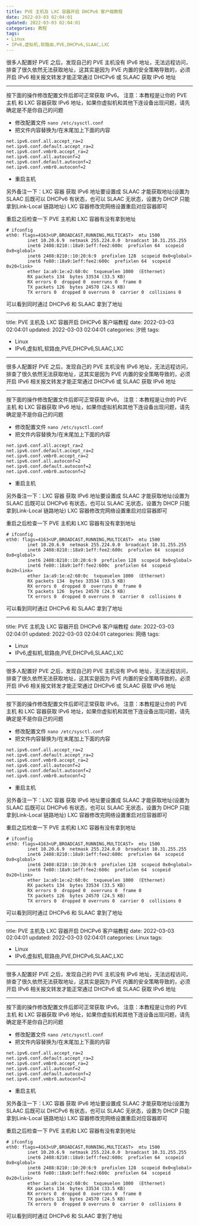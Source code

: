 ```yaml
---
title: PVE 主机及 LXC 容器开启 DHCPv6 客户端教程
date: 2022-03-03 02:04:01
updated: 2022-03-03 02:04:01
categories: 教程
tags:
- Linux
- IPv6,虚拟机,软路由,PVE,DHCPv6,SLAAC,LXC
---
```

很多人配置好 PVE 之后，发现自己的 PVE 主机没有 IPv6 地址，无法远程访问，排查了很久依然无法获取地址，这其实是因为 PVE 内置的安全策略导致的，必须开启 IPv6 相关报文转发才能正常通过 DHCPv6 或 SLAAC 获取 IPv6 地址

---

按下面的操作修改配置文件后即可正常获取 IPv6。
注意：本教程是让你的 PVE 主机 和 LXC 容器获取 IPv6 地址，如果你虚拟机和其他下连设备出现问题，请先确定是不是你自己的问题

- 修改配置文件 `nano /etc/sysctl.conf`
- 把文件内容替换为/在末尾加上下面的内容

```
net.ipv6.conf.all.accept_ra=2
net.ipv6.conf.default.accept_ra=2
net.ipv6.conf.vmbr0.accept_ra=2
net.ipv6.conf.all.autoconf=2
net.ipv6.conf.default.autoconf=2
net.ipv6.conf.vmbr0.autoconf=2
```

- 重启主机

另外备注一下：LXC 容器 获取 IPv6 地址要设置成 SLAAC 才能获取地址(设置为 SLAAC 后既可以 DHCPv6 有状态，也可以 SLAAC 无状态，设置为 DHCP 只能拿到Link-Local 链路地址)
LXC 容器修改完网络设置重启对应容器即可

重启之后检查一下 PVE 主机和 LXC 容器有没有拿到地址

```
# ifconfig
eth0: flags=4163<UP,BROADCAST,RUNNING,MULTICAST>  mtu 1500
        inet 10.20.6.9  netmask 255.224.0.0  broadcast 10.31.255.255
        inet6 2408:8210::18a9:1eff:fee2:600c  prefixlen 64  scopeid 0x0<global>
        inet6 2408:8210::10:20:6:9  prefixlen 128  scopeid 0x0<global>
        inet6 fe80::18a9:1eff:fee2:600c  prefixlen 64  scopeid 0x20<link>
        ether 1a:a9:1e:e2:60:0c  txqueuelen 1000  (Ethernet)
        RX packets 134  bytes 33534 (33.5 KB)
        RX errors 0  dropped 0  overruns 0  frame 0
        TX packets 126  bytes 24570 (24.5 KB)
        TX errors 0  dropped 0 overruns 0  carrier 0  collisions 0
```

可以看到同时通过 DHCPv6 和 SLAAC 拿到了地址

---
title: PVE 主机及 LXC 容器开启 DHCPv6 客户端教程
date: 2022-03-03 02:04:01
updated: 2022-03-03 02:04:01
categories: 汐统
tags:
- Linux
- IPv6,虚拟机,软路由,PVE,DHCPv6,SLAAC,LXC
---
很多人配置好 PVE 之后，发现自己的 PVE 主机没有 IPv6 地址，无法远程访问，排查了很久依然无法获取地址，这其实是因为 PVE 内置的安全策略导致的，必须开启 IPv6 相关报文转发才能正常通过 DHCPv6 或 SLAAC 获取 IPv6 地址

---

按下面的操作修改配置文件后即可正常获取 IPv6。
注意：本教程是让你的 PVE 主机 和 LXC 容器获取 IPv6 地址，如果你虚拟机和其他下连设备出现问题，请先确定是不是你自己的问题

- 修改配置文件 `nano /etc/sysctl.conf`
- 把文件内容替换为/在末尾加上下面的内容

```
net.ipv6.conf.all.accept_ra=2
net.ipv6.conf.default.accept_ra=2
net.ipv6.conf.vmbr0.accept_ra=2
net.ipv6.conf.all.autoconf=2
net.ipv6.conf.default.autoconf=2
net.ipv6.conf.vmbr0.autoconf=2
```

- 重启主机

另外备注一下：LXC 容器 获取 IPv6 地址要设置成 SLAAC 才能获取地址(设置为 SLAAC 后既可以 DHCPv6 有状态，也可以 SLAAC 无状态，设置为 DHCP 只能拿到Link-Local 链路地址)
LXC 容器修改完网络设置重启对应容器即可

重启之后检查一下 PVE 主机和 LXC 容器有没有拿到地址

```
# ifconfig
eth0: flags=4163<UP,BROADCAST,RUNNING,MULTICAST>  mtu 1500
        inet 10.20.6.9  netmask 255.224.0.0  broadcast 10.31.255.255
        inet6 2408:8210::18a9:1eff:fee2:600c  prefixlen 64  scopeid 0x0<global>
        inet6 2408:8210::10:20:6:9  prefixlen 128  scopeid 0x0<global>
        inet6 fe80::18a9:1eff:fee2:600c  prefixlen 64  scopeid 0x20<link>
        ether 1a:a9:1e:e2:60:0c  txqueuelen 1000  (Ethernet)
        RX packets 134  bytes 33534 (33.5 KB)
        RX errors 0  dropped 0  overruns 0  frame 0
        TX packets 126  bytes 24570 (24.5 KB)
        TX errors 0  dropped 0 overruns 0  carrier 0  collisions 0
```

可以看到同时通过 DHCPv6 和 SLAAC 拿到了地址

---
title: PVE 主机及 LXC 容器开启 DHCPv6 客户端教程
date: 2022-03-03 02:04:01
updated: 2022-03-03 02:04:01
categories: 网络
tags:
- Linux
- IPv6,虚拟机,软路由,PVE,DHCPv6,SLAAC,LXC
---
很多人配置好 PVE 之后，发现自己的 PVE 主机没有 IPv6 地址，无法远程访问，排查了很久依然无法获取地址，这其实是因为 PVE 内置的安全策略导致的，必须开启 IPv6 相关报文转发才能正常通过 DHCPv6 或 SLAAC 获取 IPv6 地址

---

按下面的操作修改配置文件后即可正常获取 IPv6。
注意：本教程是让你的 PVE 主机 和 LXC 容器获取 IPv6 地址，如果你虚拟机和其他下连设备出现问题，请先确定是不是你自己的问题

- 修改配置文件 `nano /etc/sysctl.conf`
- 把文件内容替换为/在末尾加上下面的内容

```
net.ipv6.conf.all.accept_ra=2
net.ipv6.conf.default.accept_ra=2
net.ipv6.conf.vmbr0.accept_ra=2
net.ipv6.conf.all.autoconf=2
net.ipv6.conf.default.autoconf=2
net.ipv6.conf.vmbr0.autoconf=2
```

- 重启主机

另外备注一下：LXC 容器 获取 IPv6 地址要设置成 SLAAC 才能获取地址(设置为 SLAAC 后既可以 DHCPv6 有状态，也可以 SLAAC 无状态，设置为 DHCP 只能拿到Link-Local 链路地址)
LXC 容器修改完网络设置重启对应容器即可

重启之后检查一下 PVE 主机和 LXC 容器有没有拿到地址

```
# ifconfig
eth0: flags=4163<UP,BROADCAST,RUNNING,MULTICAST>  mtu 1500
        inet 10.20.6.9  netmask 255.224.0.0  broadcast 10.31.255.255
        inet6 2408:8210::18a9:1eff:fee2:600c  prefixlen 64  scopeid 0x0<global>
        inet6 2408:8210::10:20:6:9  prefixlen 128  scopeid 0x0<global>
        inet6 fe80::18a9:1eff:fee2:600c  prefixlen 64  scopeid 0x20<link>
        ether 1a:a9:1e:e2:60:0c  txqueuelen 1000  (Ethernet)
        RX packets 134  bytes 33534 (33.5 KB)
        RX errors 0  dropped 0  overruns 0  frame 0
        TX packets 126  bytes 24570 (24.5 KB)
        TX errors 0  dropped 0 overruns 0  carrier 0  collisions 0
```

可以看到同时通过 DHCPv6 和 SLAAC 拿到了地址

---
title: PVE 主机及 LXC 容器开启 DHCPv6 客户端教程
date: 2022-03-03 02:04:01
updated: 2022-03-03 02:04:01
categories: Linux
tags:
- Linux
- IPv6,虚拟机,软路由,PVE,DHCPv6,SLAAC,LXC
---
很多人配置好 PVE 之后，发现自己的 PVE 主机没有 IPv6 地址，无法远程访问，排查了很久依然无法获取地址，这其实是因为 PVE 内置的安全策略导致的，必须开启 IPv6 相关报文转发才能正常通过 DHCPv6 或 SLAAC 获取 IPv6 地址

---

按下面的操作修改配置文件后即可正常获取 IPv6。
注意：本教程是让你的 PVE 主机 和 LXC 容器获取 IPv6 地址，如果你虚拟机和其他下连设备出现问题，请先确定是不是你自己的问题

- 修改配置文件 `nano /etc/sysctl.conf`
- 把文件内容替换为/在末尾加上下面的内容

```
net.ipv6.conf.all.accept_ra=2
net.ipv6.conf.default.accept_ra=2
net.ipv6.conf.vmbr0.accept_ra=2
net.ipv6.conf.all.autoconf=2
net.ipv6.conf.default.autoconf=2
net.ipv6.conf.vmbr0.autoconf=2
```

- 重启主机

另外备注一下：LXC 容器 获取 IPv6 地址要设置成 SLAAC 才能获取地址(设置为 SLAAC 后既可以 DHCPv6 有状态，也可以 SLAAC 无状态，设置为 DHCP 只能拿到Link-Local 链路地址)
LXC 容器修改完网络设置重启对应容器即可

重启之后检查一下 PVE 主机和 LXC 容器有没有拿到地址

```
# ifconfig
eth0: flags=4163<UP,BROADCAST,RUNNING,MULTICAST>  mtu 1500
        inet 10.20.6.9  netmask 255.224.0.0  broadcast 10.31.255.255
        inet6 2408:8210::18a9:1eff:fee2:600c  prefixlen 64  scopeid 0x0<global>
        inet6 2408:8210::10:20:6:9  prefixlen 128  scopeid 0x0<global>
        inet6 fe80::18a9:1eff:fee2:600c  prefixlen 64  scopeid 0x20<link>
        ether 1a:a9:1e:e2:60:0c  txqueuelen 1000  (Ethernet)
        RX packets 134  bytes 33534 (33.5 KB)
        RX errors 0  dropped 0  overruns 0  frame 0
        TX packets 126  bytes 24570 (24.5 KB)
        TX errors 0  dropped 0 overruns 0  carrier 0  collisions 0
```

可以看到同时通过 DHCPv6 和 SLAAC 拿到了地址

